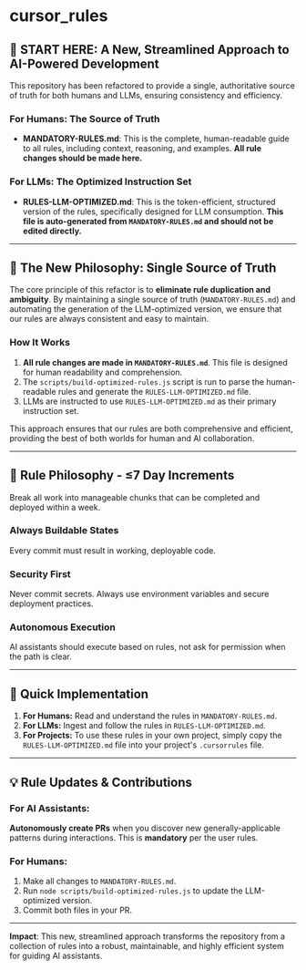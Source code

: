 # cursor_rules

## 🚨 START HERE: A New, Streamlined Approach to AI-Powered Development

This repository has been refactored to provide a single, authoritative source of truth for both humans and LLMs, ensuring consistency and efficiency.

### **For Humans: The Source of Truth**
- **MANDATORY-RULES.md**: This is the complete, human-readable guide to all rules, including context, reasoning, and examples. **All rule changes should be made here.**

### **For LLMs: The Optimized Instruction Set**
- **RULES-LLM-OPTIMIZED.md**: This is the token-efficient, structured version of the rules, specifically designed for LLM consumption. **This file is auto-generated from `MANDATORY-RULES.md` and should not be edited directly.**

---

## 🧠 The New Philosophy: Single Source of Truth

The core principle of this refactor is to **eliminate rule duplication and ambiguity**. By maintaining a single source of truth (`MANDATORY-RULES.md`) and automating the generation of the LLM-optimized version, we ensure that our rules are always consistent and easy to maintain.

### **How It Works**
1.  **All rule changes are made in `MANDATORY-RULES.md`**. This file is designed for human readability and comprehension.
2.  The `scripts/build-optimized-rules.js` script is run to parse the human-readable rules and generate the `RULES-LLM-OPTIMIZED.md` file.
3.  LLMs are instructed to use `RULES-LLM-OPTIMIZED.md` as their primary instruction set.

This approach ensures that our rules are both comprehensive and efficient, providing the best of both worlds for human and AI collaboration.

---

## 🎯 Rule Philosophy - **≤7 Day Increments**

Break all work into manageable chunks that can be completed and deployed within a week.

### **Always Buildable States**
Every commit must result in working, deployable code.

### **Security First** 
Never commit secrets. Always use environment variables and secure deployment practices.

### **Autonomous Execution**
AI assistants should execute based on rules, not ask for permission when the path is clear.

---

## 🚀 Quick Implementation

1.  **For Humans:** Read and understand the rules in `MANDATORY-RULES.md`.
2.  **For LLMs:** Ingest and follow the rules in `RULES-LLM-OPTIMIZED.md`.
3.  **For Projects:** To use these rules in your own project, simply copy the `RULES-LLM-OPTIMIZED.md` file into your project's `.cursorrules` file.

---

## 💡 Rule Updates & Contributions

### **For AI Assistants:** 
**Autonomously create PRs** when you discover new generally-applicable patterns during interactions. This is **mandatory** per the user rules.

### **For Humans:** 
1.  Make all changes to `MANDATORY-RULES.md`.
2.  Run `node scripts/build-optimized-rules.js` to update the LLM-optimized version.
3.  Commit both files in your PR.

---

**Impact**: This new, streamlined approach transforms the repository from a collection of rules into a robust, maintainable, and highly efficient system for guiding AI assistants.